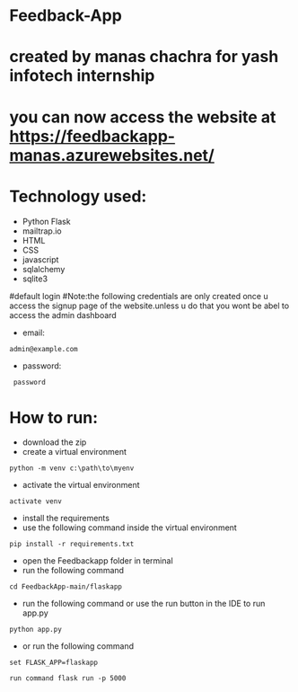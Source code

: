 # Feedback-App 
# created by manas chachra for yash infotech internship
# you can now  access  the   website at https://feedbackapp-manas.azurewebsites.net/
# Technology used:
- Python Flask
- mailtrap.io
- HTML
- CSS
- javascript
- sqlalchemy
- sqlite3

#default login
#Note:the  following credentials  are only created once  u access the  signup page   of the  website.unless u do that  you wont   be abel to access the admin dashboard
- email:
```
admin@example.com
```
- password:
```
 password
 ```
# How to run:
- download the zip
- create a virtual environment 
```
python -m venv c:\path\to\myenv
```
- activate the virtual environment
```
activate venv
```
- install the requirements
- use the  following command inside the virtual environment
```
pip install -r requirements.txt 
```
- open the Feedbackapp folder in terminal
- run the following command
```
cd FeedbackApp-main/flaskapp
```
- run the following command or use the run button in the IDE to run app.py
```
python app.py
```
-  or run the following command
```
set FLASK_APP=flaskapp
```
```
run command flask run -p 5000
```
